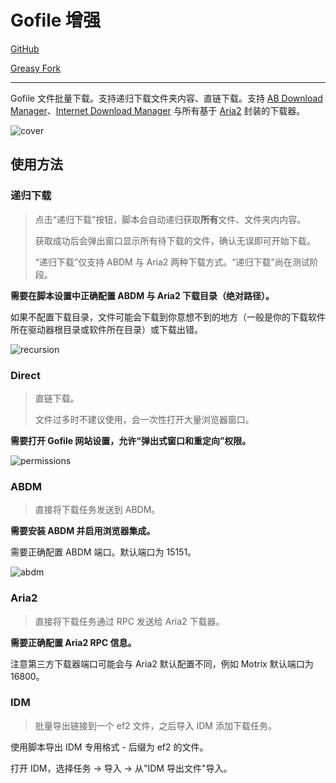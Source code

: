 # Gofile 增强

[GitHub](https://github.com/ewigl/gofile-enhanced)

[Greasy Fork](https://greasyfork.org/scripts/515250)

---

Gofile 文件批量下载。支持递归下载文件夹内容、直链下载。支持 [AB Download Manager](https://github.com/amir1376/ab-download-manager)、[Internet Download Manager](https://www.internetdownloadmanager.com/) 与所有基于 [Aria2](https://github.com/aria2/aria2) 封装的下载器。

![cover](https://github.com/user-attachments/assets/4b3059dc-5f87-490d-91c0-10a0ee9c26cf)

## 使用方法

### 递归下载

> 点击“递归下载”按钮，脚本会自动递归获取**所有**文件、文件夹内内容。
>
> 获取成功后会弹出窗口显示所有待下载的文件，确认无误即可开始下载。
>
> “递归下载”仅支持 ABDM 与 Aria2 两种下载方式。“递归下载”尚在测试阶段。

**需要在脚本设置中正确配置 ABDM 与 Aria2 下载目录（绝对路径）。**

如果不配置下载目录，文件可能会下载到你意想不到的地方（一般是你的下载软件所在驱动器根目录或软件所在目录）或下载出错。

![recursion](https://github.com/user-attachments/assets/3d1aaa20-d889-4070-8018-33e7129ba9a9)

### Direct

> 直链下载。
>
> 文件过多时不建议使用，会一次性打开大量浏览器窗口。

**需要打开 Gofile 网站设置，允许“弹出式窗口和重定向”权限。**

![permissions](https://github.com/user-attachments/assets/4676339f-f33f-46e1-92a0-08bb2d65a9c1)

### ABDM

> 直接将下载任务发送到 ABDM。

**需要安装 ABDM 并启用浏览器集成。**

需要正确配置 ABDM 端口。默认端口为 15151。

![abdm](https://github.com/user-attachments/assets/bc181f0e-b287-4cc3-b81f-a52150d28985)

### Aria2

> 直接将下载任务通过 RPC 发送给 Aria2 下载器。

**需要正确配置 Aria2 RPC 信息。**

注意第三方下载器端口可能会与 Aria2 默认配置不同，例如 Motrix 默认端口为 16800。

### IDM

> 批量导出链接到一个 ef2 文件，之后导入 IDM 添加下载任务。

使用脚本导出 IDM 专用格式 - 后缀为 ef2 的文件。

打开 IDM，选择任务 -> 导入 -> 从"IDM 导出文件"导入。
